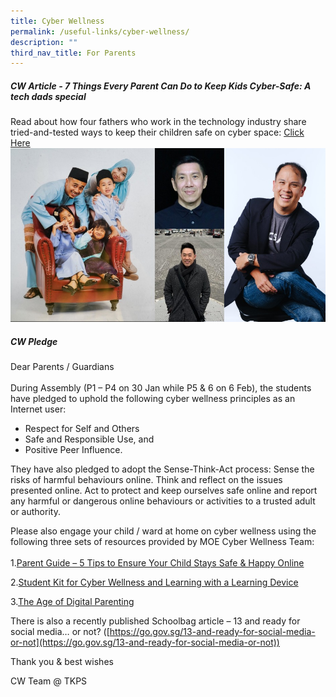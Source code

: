 ```yaml
---
title: Cyber Wellness
permalink: /useful-links/cyber-wellness/
description: ""
third_nav_title: For Parents
---
```

##### CW Article - 7 Things Every Parent Can Do to Keep Kids Cyber-Safe: A tech dads special

Read about how four fathers who work in the technology industry share tried-and-tested ways to keep their children safe on cyber space:  [Click Here](https://www.schoolbag.edu.sg/story/7-things-every-parent-can-do-to-keep-kids-cyber-safe-a-tech-dads-special?utm_source=newsletter+sb+article&amp;utm_medium=newsletter&amp;utm_campaign=june+2023+edm)
![](/images/CW/cyberdads-collage-for-main-photo.jpg)

##### CW Pledge

Dear Parents / Guardians<br><br>
During Assembly (P1 – P4 on 30 Jan while P5 &amp; 6 on 6 Feb), the students have pledged to uphold the following cyber wellness principles as an Internet user:<br>
* Respect for Self and Others
* Safe and Responsible Use, and 
* Positive Peer Influence.

They have also pledged to adopt the Sense-Think-Act process:
Sense the risks of harmful behaviours online.
Think and reflect on the issues presented online.
Act to protect and keep ourselves safe online and report any harmful or dangerous online behaviours or activities to a trusted adult or authority.

Please also engage your child / ward at home on cyber wellness using the following three sets of resources provided by MOE Cyber Wellness Team:<br><br>
1.[Parent Guide – 5 Tips to Ensure Your Child Stays Safe &amp; Happy Online ](/files/PDF/Parent%20Guide%20-%205%20Tips%20to%20Ensure%20Your%20Child%20Stays%20Safe%20&amp;%20Happy%20Online_For%20Schools.pdf)

2.[Student Kit for Cyber Wellness and Learning with a Learning Device](/files/PDF/Student%20Kit%20for%20Cyber%20Wellness%20and%20Learning%20with%20a%20Learning%20Device%20For%20Schools.pdf)

3.[The Age of Digital Parenting](/files/PDF/The%20Age%20Of%20Digital%20Parenting_For%20Schools.pdf)

There is also a recently published Schoolbag article – 13 and ready for social media… or not?
([https://go.gov.sg/13-and-ready-for-social-media-or-not](https://go.gov.sg/13-and-ready-for-social-media-or-not))

Thank you &amp; best wishes

CW Team @ TKPS